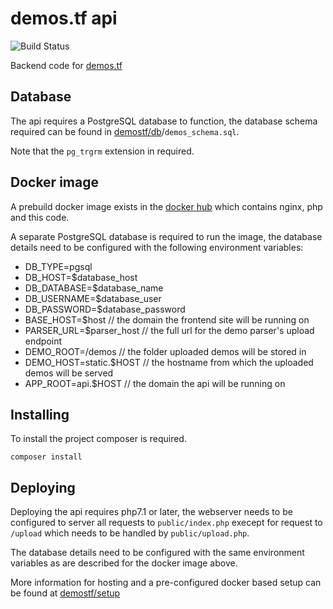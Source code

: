 # demos.tf api

![Build Status](https://github.com/demostf/api/workflows/CI/badge.svg)

Backend code for [demos.tf](https://demos.tf)

## Database

The api requires a PostgreSQL database to function, the database schema required can be found in [demostf/db](https://github.com/demostf/api)/`demos_schema.sql`.

Note that the `pg_trgrm` extension in required.

## Docker image

A prebuild docker image exists in the [docker hub](https://hub.docker.com/r/demostf/api/) which contains nginx, php and this code.

A separate PostgreSQL database is required to run the image, the database details need to be configured with the following environment variables:

- DB_TYPE=pgsql
- DB_HOST=$database_host
- DB_DATABASE=$database_name
- DB_USERNAME=$database_user
- DB_PASSWORD=$database_password
- BASE_HOST=$host // the domain the frontend site will be running on
- PARSER_URL=$parser_host // the full url for the demo parser's upload endpoint
- DEMO_ROOT=/demos // the folder uploaded demos will be stored in
- DEMO_HOST=static.$HOST // the hostname from which the uploaded demos will be served
- APP_ROOT=api.$HOST // the domain the api will be running on

## Installing

To install the project composer is required.

```
composer install
```

## Deploying

Deploying the api requires php7.1 or later,
the webserver needs to be configured to server all requests to `public/index.php` execept
for request to `/upload` which needs to be handled by `public/upload.php`.

The database details need to be configured with the same environment variables as are described for the docker image above.

More information for hosting and a pre-configured docker based setup can be found at [demostf/setup](https://github.com/demostf/setup)
